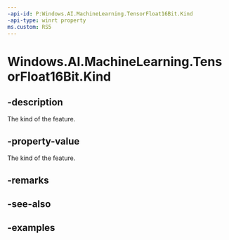 ```yaml
---
-api-id: P:Windows.AI.MachineLearning.TensorFloat16Bit.Kind
-api-type: winrt property
ms.custom: RS5
---
```


<!-- Property syntax.
public LearningModelFeatureKind Kind { get; }
-->

# Windows.AI.MachineLearning.TensorFloat16Bit.Kind

## -description
The kind of the feature.

## -property-value
The kind of the feature.

## -remarks

## -see-also

## -examples
